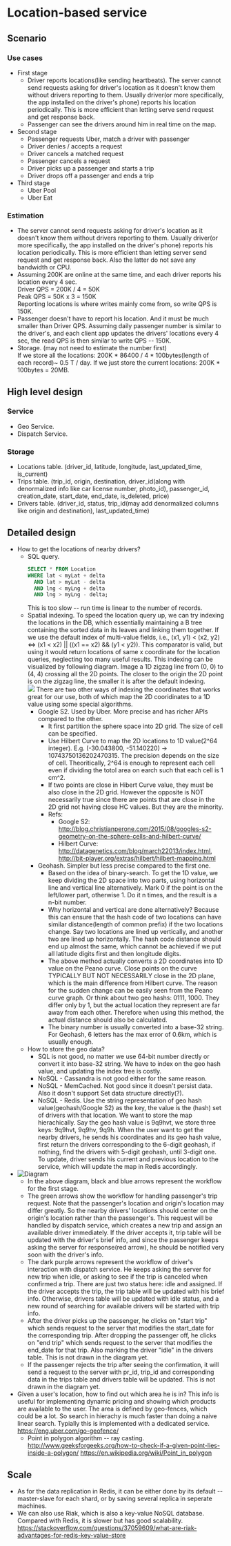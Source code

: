 # Location-based service

## Scenario
### Use cases
* First stage
  * Driver reports locations(like sending heartbeats). The server cannot send requests asking for driver's location as it doesn't know them without drivers reporting to them. Usually driver(or more specifically, the app installed on the driver's phone) reports his location periodically. This is more efficient than letting serve send request and get response back.
  * Passenger can see the drivers around him in real time on the map.
* Second stage
  * Passenger requests Uber, match a driver with passenger
  * Driver denies / accepts a request
  * Driver cancels a matched request 
  * Passenger cancels a request
  * Driver picks up a passenger and starts a trip
  * Driver drops off a passenger and ends a trip
* Third stage
  * Uber Pool
  * Uber Eat

### Estimation
* The server cannot send requests asking for driver's location as it doesn't know them without drivers reporting to them. Usually driver(or more specifically, the app installed on the driver's phone) reports his location periodically. This is more efficient than letting server send request and get response back. Also the latter do not save any bandwidth or CPU.
* Assuming 200K are online at the same time, and each driver reports his location every 4 sec.  
  Driver QPS = 200K / 4 = 50K  
  Peak QPS = 50K x 3 = 150K  
  Reporting locations is where writes mainly come from, so write QPS is 150K.
* Passenger doesn't have to report his location. And it must be much smaller than Driver QPS. Assuming daily passenger number is similar to the driver's, and each client app updates the drivers' locations every 4 sec, the read QPS is then similar to write QPS -- 150K.
* Storage. (may not need to estimate the number first)  
  If we store all the locations: 200K * 86400 / 4 * 100bytes(length of each record)~ 0.5 T / day.
  If we just store the current locations: 200K * 100bytes = 20MB. 

## High level design
### Service
* Geo Service. 
* Dispatch Service.

### Storage
* Locations table.
(driver_id, latitude, longitude, last_updated_time, is_current)
* Trips table.
(trip_id, origin, destination, driver_id(along with denormalized info like car license number, photo_id), passenger_id, creation_date, start_date, end_date, is_deleted, price)
* Drivers table.
(driver_id, status, trip_id(may add denormalized columns like origin and destination), last_updated_time)

## Detailed design
* How to get the locations of nearby drivers?  
  * SQL query.
    ```sql
    SELECT * FROM Location 
    WHERE lat < myLat + delta
      AND lat > myLat - delta
      AND lng < myLng + delta
      AND lng > myLng - delta;
    ```
    This is too slow -- run time is linear to the number of records.
  * Spatial indexing. To speed the location query up, we can try indexing the locations in the DB, which essentially maintaining a B tree containing the sorted data in its leaves and linking them together. If we use the default index of multi-value fields, i.e., (x1, y1) < (x2, y2) <=> (x1 < x2) || ((x1 == x2) && (y1 < y2)). This comparator is valid, but using it would return locations of same x coordinate for the location queries, neglecting too many useful results. This indexing can be visualized by following diagram. Image a 1D zigzag line from (0, 0) to (4, 4) crossing all the 2D points. The closer to the origin the 2D point is on the zigzag line, the smaller it is after the default indexing.  
  ![](imgs/default_location_indexing.png)
  There are two other ways of indexing the coordinates that works great for our use, both of which map the 2D cooridinates to a 1D value using some special algorithms. 
    - Google S2. Used by Uber. More precise and has richer APIs compared to the other.
      + It first partition the sphere space into 2D grid. The size of cell can be specified. 
      + Use Hilbert Curve to map the 2D locations to 1D value(2^64 integer). E.g. (-30.043800, -51.140220) -> 10743750136202470315. The precision depends on the size of cell. Theoritically, 2^64 is enough to represent each cell even if dividing the totol area on earch such that each cell is 1 cm^2.
      + If two points are close in Hibert Curve value, they must be also close in the 2D grid. However the opposite is NOT necessarily true since there are points that are close in the 2D grid not having close HC values. But they are the minority.
      + Refs: 
        * Google S2: http://blog.christianperone.com/2015/08/googles-s2-geometry-on-the-sphere-cells-and-hilbert-curve/
        * Hilbert Curve: http://datagenetics.com/blog/march22013/index.html, http://bit-player.org/extras/hilbert/hilbert-mapping.html
    - Geohash. Simpler but less precise compared to the first one.
      + Based on the idea of binary-search. To get the 1D value, we keep dividing the 2D space into two parts, using horizontal line and vertical line alternatively. Mark 0 if the point is on the left/lower part, otherwise 1. Do it n times, and the result is a n-bit number.
      + Why horizontal and vertical are done alternatively? Because this can ensure that the hash code of two locations can have similar distance(length of common prefix) if the two locations change. Say two locations are lined up vertically, and another two are lined up horizontally. The hash code distance should end up almost the same, which cannot be achieved if we put all latitude digits first and then longitude digits.
      + The above method actually converts a 2D coordinates into 1D value on the Peano curve. Close points on the curve TYPICALLY BUT NOT NECESSARILY close in the 2D plane, which is the main difference from Hilbert curve. The reason for the sudden change can be easily seen from the Peano curve graph. Or think about two geo hashs: 0111, 1000. They differ only by 1, but the actual location they represent are far away from each other. Therefore when using this method, the actual distance should also be calculated.
      + The binary number is usually converted into a base-32 string. For Geohash, 6 letters has the max error of 0.6km, which is usually enough.
  * How to store the geo data?
    - SQL is not good, no matter we use 64-bit number directly or convert it into base-32 string. We have to index on the geo hash value, and updating the index tree is costly.
    - NoSQL - Cassandra is not good either for the same reason.
    - NoSQL - MemCached. Not good since it doesn't persist data. Also it dosn't support Set data structure directly(?).
    - NoSQL - Redis. Use the string representation of geo hash value(geohash/Google S2) as the key, the value is the (hash) set of drivers with that location. We want to store the map hierachically. Say the geo hash value is 9q9hvt, we store three keys: 9q9hvt, 9q9hv, 9q9h. When the user want to get the nearby drivers, he sends his coordinates and its geo hash value, first return the drivers corresponding to the 6-digit geohash, if nothing, find the drivers with 5-digit geohash, until 3-digit one. To update, driver sends his current and previous location to the service, which will update the map in Redis accordingly.
* ![Diagram](imgs/location_based_service.svg)
  * In the above diagram, black and blue arrows represent the workflow for the first stage. 
  * The green arrows show the workflow for handling passenger's trip request. Note that the passenger's location and origin's location may differ greatly. So the nearby drivers' locations should center on the origin's location rather than the passenger's. This request will be handled by dispatch service, which creates a new trip and assign an available driver immediately. If the driver accepts it, trip table will be updated with the driver's brief info, and since the passenger keeps asking the server for response(red arrow), he should be notified very soon with the driver's info.
  * The dark purple arrows represent the workflow of driver's interaction with dispatch service. He keeps asking the server for new trip when idle, or asking to see if the trip is canceled when confirmed a trip. There are just two status here: idle and assigned. If the driver accepts the trip, the trip table will be updated with his brief info. Otherwise, drivers table will be updated with idle status, and a new round of searching for available drivers will be started with trip info.
  * After the driver picks up the passenger, he clicks on "start trip" which sends request to the server that modifies the start_date for the corresponding trip. After dropping the passenger off, he clicks on "end trip" which sends request to the server that modifies the end_date for that trip. Also marking the driver "idle" in the drivers table. This is not drawn in the diagram yet. 
  * If the passenger rejects the trip after seeing the confirmation, it will send a request to the server with pr_id, trip_id and corresponding data in the trips table and drivers table will be updated. This is not drawn in the diagram yet.
* Given a user's location, how to find out which area he is in? This info is useful for implementing dynamic pricing and showing which products are available to the user. The area is defined by geo-fences, which could be a lot. So search in hierachy is much faster than doing a naive linear search. Typially this is implemented with a dedicated service.
https://eng.uber.com/go-geofence/
  * Point in polygon algorithm -- ray casting. http://www.geeksforgeeks.org/how-to-check-if-a-given-point-lies-inside-a-polygon/
  https://en.wikipedia.org/wiki/Point_in_polygon

## Scale
* As for the data replication in Redis, it can be either done by its default -- master-slave for each shard, or by saving several replica in seperate machines. 
* We can also use Riak, which is also a key-value NoSQL database. Compared with Redis, it is slower but has good scalability. https://stackoverflow.com/questions/37059609/what-are-riak-advantages-for-redis-key-value-store